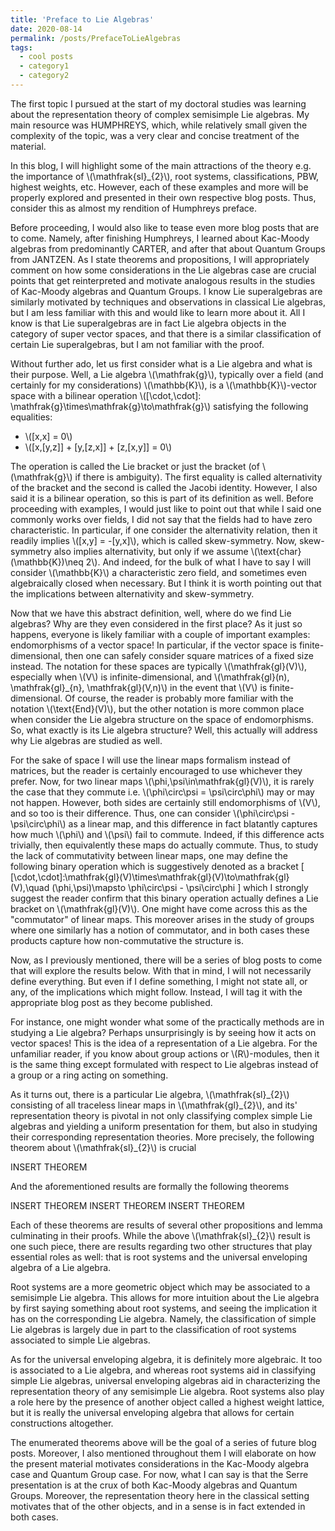 ```yaml
---
title: 'Preface to Lie Algebras'
date: 2020-08-14
permalink: /posts/PrefaceToLieAlgebras
tags:
  - cool posts
  - category1
  - category2
---
```



The first topic I pursued at the start of my doctoral studies was learning about the representation theory of complex semisimple Lie algebras. My main resource was HUMPHREYS, which, while relatively small given the complexity of the topic, was a very clear and concise treatment of the material. 

In this blog, I will highlight some of the main attractions of the theory e.g. the importance of \\(\mathfrak{sl}\_{2}\\), root systems, classifications, PBW, highest weights, etc. However, each of these examples and more will be properly explored and presented in their own respective blog posts. Thus, consider this as almost my rendition of Humphreys preface.

Before proceeding, I would also like to tease even more blog posts that are to come. Namely, after finishing Humphreys, I learned about Kac-Moody algebras from predominantly CARTER, and after that about Quantum Groups from JANTZEN. As I state theorems and propositions, I will appropriately comment on how some considerations in the Lie algebras case are crucial points that get reinterpreted and motivate analogous results in the studies of Kac-Moody algebras and Quantum Groups. I know Lie superalgebras are similarly motivated by techniques and observations in classical Lie algebras, but I am less familiar with this and would like to learn more about it. All I know is that Lie superalgebras are in fact Lie algebra objects in the category of super vector spaces, and that there is a similar classification of certain Lie superalgebras, but I am not familiar with the proof.


Without further ado, let us first consider what is a Lie algebra and what is their purpose. Well, a Lie algebra \\(\mathfrak{g}\\), typically over a field (and certainly for my considerations) \\(\mathbb{K}\\), is a \\(\mathbb{K}\\)-vector space with a bilinear operation \\([\cdot,\cdot]: \mathfrak{g}\times\mathfrak{g}\to\mathfrak{g}\\) satisfying the following equalities:

* \\([x,x] = 0\\)
* \\([x,[y,z]] + [y,[z,x]] + [z,[x,y]] = 0\\)

The operation is called the Lie bracket or just the bracket (of \\(\mathfrak{g}\\) if there is ambiguity). The first equality is called alternativity of the bracket and the second is called the Jacobi identity. However, I also said it is a bilinear operation, so this is part of its definition as well. Before proceeding with examples, I would just like to point out that while I said one commonly works over fields, I did not say that the fields had to have zero characteristic. In particular, if one consider the alternativity relation, then it readily implies \\([x,y] = -[y,x]\\), which is called skew-symmetry. Now, skew-symmetry also implies alternativity, but only if we assume \\(\text{char}(\mathbb{K})\neq 2\\). And indeed, for the bulk of what I have to say I will consider \\(\mathbb{K}\\) a characteristic zero field, and sometimes even algebraically closed when necessary. But I think it is worth pointing out that the implications between alternativity and skew-symmetry.


Now that we have this abstract definition, well, where do we find Lie algebras? Why are they even considered in the first place? As it just so happens, everyone is likely familiar with a couple of important examples: endomorphisms of a vector space! In particular, if the vector space is finite-dimensional, then one can safely consider square matrices of a fixed size instead. The notation for these spaces are typically \\(\mathfrak{gl}(V)\\), especially when \\(V\\) is infinite-dimensional, and \\(\mathfrak{gl}(n), \mathfrak{gl}\_{n}, \mathfrak{gl}(V,n)\\) in the event that \\(V\\) is finite-dimensional. Of course, the reader is probably more familiar with the notation \\(\text{End}(V)\\), but the other notation is more common place when consider the Lie algebra structure on the space of endomorphisms. So, what exactly is its Lie algebra structure? Well, this actually will address why Lie algebras are studied as well.

For the sake of space I will use the linear maps formalism instead of matrices, but the reader is certainly encouraged to use whichever they prefer. Now, for two linear maps \\(\phi,\psi\in\mathfrak{gl}(V)\\), it is rarely the case that they commute i.e. \\(\phi\circ\psi = \psi\circ\phi\\) may or may not happen. However, both sides are certainly still endomorphisms of \\(V\\), and so too is their difference. Thus, one can consider \\(\phi\circ\psi - \psi\circ\phi\\) as a linear map, and this difference in fact blatantly captures how much \\(\phi\\) and \\(\psi\\) fail to commute. Indeed, if this difference acts trivially, then equivalently these maps do actually commute. Thus, to study the lack of commutativity between linear maps, one may define the following binary operation which is suggestively denoted as a bracket
\[
    [\cdot,\cdot]:\mathfrak{gl}(V)\times\mathfrak{gl}(V)\to\mathfrak{gl}(V),\quad (\phi,\psi)\mapsto \phi\circ\psi - \psi\circ\phi
\]
which I strongly suggest the reader confirm that this binary operation actually defines a Lie bracket on \\(\mathfrak{gl}(V)\\). One might have come across this as the "commutator" of linear maps. This moreover arises in the study of groups where one similarly has a notion of commutator, and in both cases these products capture how non-commutative the structure is.

Now, as I previously mentioned, there will be a series of blog posts to come that will explore the results below. With that in mind, I will not necessarily define everything. But even if I define something, I might not state all, or any, of the implications which might follow. Instead, I will tag it with the appropriate blog post as they become published.

For instance, one might wonder what some of the practically methods are in studying a Lie algebra? Perhaps unsurprisingly is by seeing how it acts on vector spaces! This is the idea of a representation of a Lie algebra. For the unfamiliar reader, if you know about group actions or \\(R\\)-modules, then it is the same thing except formulated with respect to Lie algebras instead of a group or a ring acting on something.

As it turns out, there is a particular Lie algebra, \\(\mathfrak{sl}\_{2}\\) consisting of all traceless linear maps in \\(\mathfrak{gl}\_{2}\\), and its' representation theory is pivotal in not only classifying complex simple Lie algebras and yielding a uniform presentation for them, but also in studying their corresponding representation theories. More precisely, the following theorem about \\(\mathfrak{sl}\_{2}\\) is crucial

INSERT THEOREM

And the aforementioned results are formally the following theorems

INSERT THEOREM
INSERT THEOREM
INSERT THEOREM

Each of these theorems are results of several other propositions and lemma culminating in their proofs. While the above \\(\mathfrak{sl}\_{2}\\) result is one such piece, there are results regarding two other structures that play essential roles as well: that is root systems and the universal enveloping algebra of a Lie algebra.

Root systems are a more geometric object which may be associated to a semisimple Lie algebra. This allows for more intuition about the Lie algebra by first saying something about root systems, and seeing the implication it has on the corresponding Lie algebra. Namely, the classification of simple Lie algebras is largely due in part to the classification of root systems associated to simple Lie algebras.

As for the universal enveloping algebra, it is definitely more algebraic. It too is associated to a Lie algebra, and whereas root systems aid in classifying simple Lie algebras, universal enveloping algebras aid in characterizing the representation theory of any semisimple Lie algebra. Root systems also play a role here by the presence of another object called a highest weight lattice, but it is really the universal enveloping algebra that allows for certain constructions altogether.

The enumerated theorems above will be the goal of a series of future blog posts. Moreover, I also mentioned throughout them I will elaborate on how the present material motivates considerations in the Kac-Moody algebra case and Quantum Group case. For now, what I can say is that the Serre presentation is at the crux of both Kac-Moody algebras and Quantum Groups. Moreover, the representation theory here in the classical setting motivates that of the other objects, and in a sense is in fact extended in both cases.

